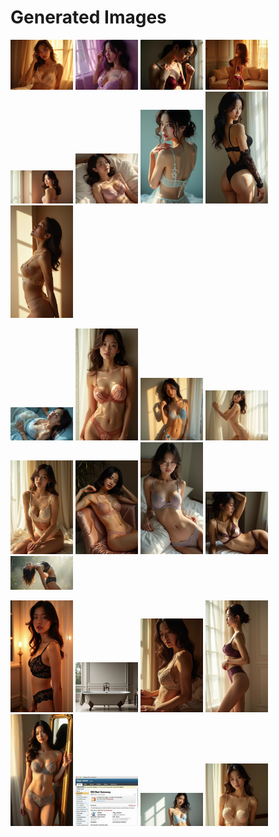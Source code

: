 # Generated Images



<img src="2025_07_21_01.webp" width="100"/> <img src="2025_07_21_02.webp" width="100"/> <img src="2025_07_21_03.webp" width="100"/> <img src="2025_07_21_04.webp" width="100"/> <img src="2025_07_21_05.webp" width="100"/> <img src="2025_07_21_06.webp" width="100"/> <img src="2025_07_21_07.webp" width="100"/> <img src="2025_07_21_08.webp" width="100"/> <img src="2025_07_21_09.webp" width="100"/>

<img src="2025_07_21_10.webp" width="100"/> <img src="2025_07_21_11.webp" width="100"/> <img src="2025_07_21_12.webp" width="100"/> <img src="2025_07_21_13.webp" width="100"/> <img src="2025_07_21_14.webp" width="100"/> <img src="2025_07_21_15.webp" width="100"/> <img src="2025_07_21_16.webp" width="100"/> <img src="2025_07_21_17.webp" width="100"/> <img src="2025_07_21_18.webp" width="100"/>

<img src="2025_07_21_19.webp" width="100"/> <img src="2025_07_21_20.webp" width="100"/> <img src="2025_07_21_21.webp" width="100"/> <img src="2025_07_21_22.webp" width="100"/> <img src="2025_07_21_23.webp" width="100"/> <img src="2025_07_21_24.webp" width="100"/> <img src="2025_07_21_25.webp" width="100"/> <img src="2025_07_21_26.webp" width="100"/>